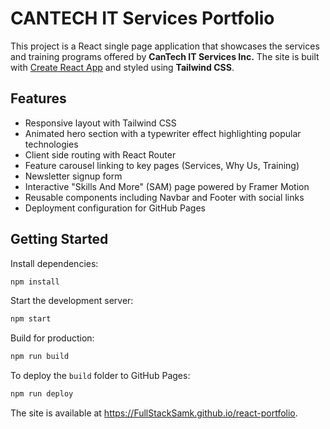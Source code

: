 # CANTECH IT Services Portfolio

This project is a React single page application that showcases the services and training programs offered by **CanTech IT Services Inc.** The site is built with [Create React App](https://github.com/facebook/create-react-app) and styled using **Tailwind CSS**.

## Features

- Responsive layout with Tailwind CSS
- Animated hero section with a typewriter effect highlighting popular technologies
- Client side routing with React Router
- Feature carousel linking to key pages (Services, Why Us, Training)
- Newsletter signup form
- Interactive "Skills And More" (SAM) page powered by Framer Motion
- Reusable components including Navbar and Footer with social links
- Deployment configuration for GitHub Pages

## Getting Started

Install dependencies:

```bash
npm install
```

Start the development server:

```bash
npm start
```

Build for production:

```bash
npm run build
```

To deploy the `build` folder to GitHub Pages:

```bash
npm run deploy
```

The site is available at <https://FullStackSamk.github.io/react-portfolio>.

